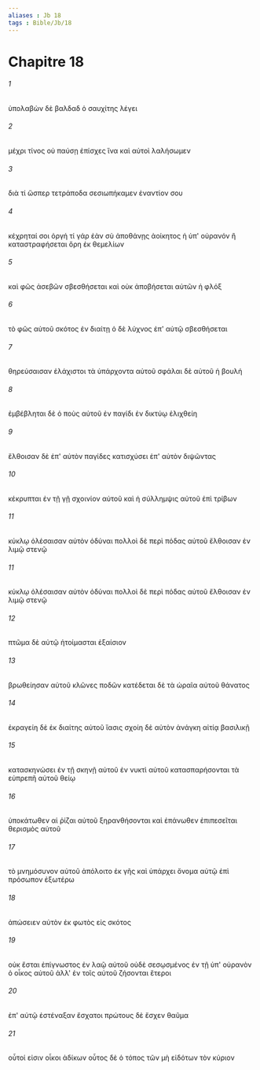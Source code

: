 ```yaml
---
aliases : Jb 18
tags : Bible/Jb/18
---
```


# Chapitre 18

###### 1
ὑπολαβὼν δὲ βαλδαδ ὁ σαυχίτης λέγει
###### 2
μέχρι τίνος οὐ παύσῃ ἐπίσχες ἵνα καὶ αὐτοὶ λαλήσωμεν
###### 3
διὰ τί ὥσπερ τετράποδα σεσιωπήκαμεν ἐναντίον σου
###### 4
κέχρηταί σοι ὀργή τί γάρ ἐὰν σὺ ἀποθάνῃς ἀοίκητος ἡ ὑπ' οὐρανόν ἢ καταστραφήσεται ὄρη ἐκ θεμελίων
###### 5
καὶ φῶς ἀσεβῶν σβεσθήσεται καὶ οὐκ ἀποβήσεται αὐτῶν ἡ φλόξ
###### 6
τὸ φῶς αὐτοῦ σκότος ἐν διαίτῃ ὁ δὲ λύχνος ἐπ' αὐτῷ σβεσθήσεται
###### 7
θηρεύσαισαν ἐλάχιστοι τὰ ὑπάρχοντα αὐτοῦ σφάλαι δὲ αὐτοῦ ἡ βουλή
###### 8
ἐμβέβληται δὲ ὁ ποὺς αὐτοῦ ἐν παγίδι ἐν δικτύῳ ἑλιχθείη
###### 9
ἔλθοισαν δὲ ἐπ' αὐτὸν παγίδες κατισχύσει ἐπ' αὐτὸν διψῶντας
###### 10
κέκρυπται ἐν τῇ γῇ σχοινίον αὐτοῦ καὶ ἡ σύλλημψις αὐτοῦ ἐπὶ τρίβων
###### 11
κύκλῳ ὀλέσαισαν αὐτὸν ὀδύναι πολλοὶ δὲ περὶ πόδας αὐτοῦ ἔλθοισαν ἐν λιμῷ στενῷ
###### 11
κύκλῳ ὀλέσαισαν αὐτὸν ὀδύναι πολλοὶ δὲ περὶ πόδας αὐτοῦ ἔλθοισαν ἐν λιμῷ στενῷ
###### 12
πτῶμα δὲ αὐτῷ ἡτοίμασται ἐξαίσιον
###### 13
βρωθείησαν αὐτοῦ κλῶνες ποδῶν κατέδεται δὲ τὰ ὡραῖα αὐτοῦ θάνατος
###### 14
ἐκραγείη δὲ ἐκ διαίτης αὐτοῦ ἴασις σχοίη δὲ αὐτὸν ἀνάγκη αἰτίᾳ βασιλικῇ
###### 15
κατασκηνώσει ἐν τῇ σκηνῇ αὐτοῦ ἐν νυκτὶ αὐτοῦ κατασπαρήσονται τὰ εὐπρεπῆ αὐτοῦ θείῳ
###### 16
ὑποκάτωθεν αἱ ῥίζαι αὐτοῦ ξηρανθήσονται καὶ ἐπάνωθεν ἐπιπεσεῖται θερισμὸς αὐτοῦ
###### 17
τὸ μνημόσυνον αὐτοῦ ἀπόλοιτο ἐκ γῆς καὶ ὑπάρχει ὄνομα αὐτῷ ἐπὶ πρόσωπον ἐξωτέρω
###### 18
ἀπώσειεν αὐτὸν ἐκ φωτὸς εἰς σκότος
###### 19
οὐκ ἔσται ἐπίγνωστος ἐν λαῷ αὐτοῦ οὐδὲ σεσῳσμένος ἐν τῇ ὑπ' οὐρανὸν ὁ οἶκος αὐτοῦ ἀλλ' ἐν τοῖς αὐτοῦ ζήσονται ἕτεροι
###### 20
ἐπ' αὐτῷ ἐστέναξαν ἔσχατοι πρώτους δὲ ἔσχεν θαῦμα
###### 21
οὗτοί εἰσιν οἶκοι ἀδίκων οὗτος δὲ ὁ τόπος τῶν μὴ εἰδότων τὸν κύριον
